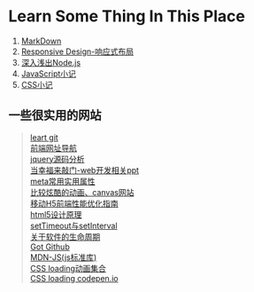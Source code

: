 # Learn Some Thing In This Place

> 
1. [MarkDown](https://github.com/xishiyi7/learn-something/blob/master/--%20MarkDown.md)  
2. [Responsive Design-响应式布局](https://github.com/xishiyi7/learn-something/blob/master/--%20Responsive%20Design.md)  
3. [深入浅出Node.js](https://github.com/xishiyi7/learn-something/blob/master/--%20%E6%B7%B1%E5%85%A5%E6%B5%85%E5%87%BANode.js.md)  
4. [JavaScript小记](https://github.com/xishiyi7/learn-something/blob/master/--%20JavaScript%E5%B0%8F%E8%AE%B0.md)
5. [CSS小记](https://github.com/xishiyi7/learn-something/blob/master/--%20CSS%E5%B0%8F%E8%AE%B0.md)


## 一些很实用的网站
> [leart git](http://www.liaoxuefeng.com/wiki/0013739516305929606dd18361248578c67b8067c8c017b000/0013752340242354807e192f02a44359908df8a5643103a000)  
> [前端网址导航](http://www.whycss.com/)  
> [jquery源码分析](http://www.cnblogs.com/aaronjs/p/3279314.html)  
> [当幸福来敲门-web开发相关ppt](http://mienflying.bitbucket.org/#intro)  
> [meta常用实用属性](http://www.qianduan.net/meta-tags-list/)  
> [比较炫酷的动画、canvas网站](http://www.thewildernessdowntown.com/)  
> [移动H5前端性能优化指南](http://s5s5.me/3192)  
> [html5设计原理](http://www.cnblogs.com/leamiko/archive/2011/09/23/2186518.html)  
> [setTimeout与setInterval](http://www.css88.com/archives/5804)  
> [关于软件的生命周期](http://tangguangyao.github.io/2015/10/27/%E5%85%B3%E4%BA%8E%E7%94%9F%E5%91%BD%E5%91%A8%E6%9C%9F/)  
> [Got Github](http://www.worldhello.net/gotgithub/index.html)  
> [MDN-JS(js标准库)](https://developer.mozilla.org/zh-CN/docs/Web/JavaScript/Reference/Global_Objects)  
> [CSS loading动画集合](https://connoratherton.com/loaders)  
> [CSS loading codepen.io](http://codepen.io/collection/HtAne/)
